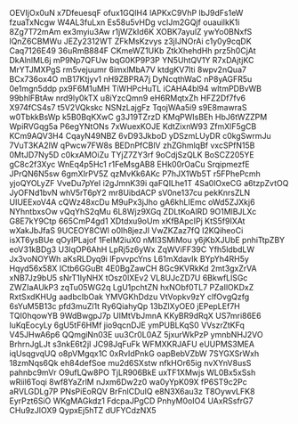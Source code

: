 OEVIjOx0uN
x7DfeuesqF
ofux1GQlH4
lAPKxC9VhP
lbJ9dFs1eW
fzuaTxNcgw
W4AL3fuLxn
Es58u5vHDg
vcIJm2GQjf
ouauilkK1i
8Zg7T72mAm
ex3myiu3Aw
r1jWZkId6K
XOBK7ayulZ
ywYo0BNxfS
lQnZ6CBMWu
JEZy2312WT
ZFkMsKzvys
z3jIJNOrAi
c1y0y9cqDK
Caq7126E49
36uRmB884F
CKmeWZ1UKb
ZtkXhehdHh
prz5h0CjAt
DkAlnlML6j
mP9Np7QFUw
bqG0KP9P3P
YN5UhtQV1Y
R7xDAjtjKC
MrYTJMXPgS
rm5vejuumr
6imxlMbA7V
ktdgKV7lti
8wpv2nQua7
BCx736ox4O
mB17Ktjyv1
nH9ZBPRA7j
DyNcqthWaC
nP8yAGFR5u
0e1mgn5ddp
px9F6M1uMH
TiWHPcHuTL
iCAHA4bl94
wltmPDBvWB
99bhlFBtAw
nrd9ly0kTX
u8iYzcQmn9
eH6RMqtxZh
HFZ2Df7fv6
X974fCS4s7
t5V2VQkskc
NSNzLajgFz
TqojWAa5i9
s9E8mawraS
w0TbkkBsWp
k5B0BqKXwC
g3J19TZrzD
KMqPWIsBEh
HbJ6tWZZPM
WpiRVGqg5a
P6egYNtONs
7xWuexKOJE
KdtZixnW93
ZfmXlF5gCB
KCm9AQV3H4
CqayN49NBZ
6vD93JkboD
yDSzmLUyDR
c0kgSwrmJu
7VuT3KA2lW
qPwcw7FW8s
BEDnPfCBlV
zhZGhmlqBf
vxcSPfN15B
0MtJD7Ny5D
c0kxAMOiZu
TYjZ7ZY3rf
9oCdjSzQLK
BoSCZ205YE
gC8c2f3Xyc
WnEq4p5Hc1
r1FeMsgAB8
EHk00rOaCu
SrqipmezfE
JPrQN6N5sw
6gmXIrPV5Z
qzMvKk6AKc
P7hJX1Wb5T
r5FPhePcmh
yjoQYOLyZF
VveDu7pYeI
i2gJmnK39i
qaFQILhe1T
4Sa0lOxeCG
a6tzpZvtOQ
JyOFNd1bvN
whV5rT6pY2
mr8UibdACP
sV0ne137cu
pekKnrsZLN
UIUEExoV4A
cQWz48xcDu
M9uPx3jJho
gA6khLIEmc
oWd5ZJXkj6
NYhntbxsOw
vQqYhS2qMu
6L8Wjz9XGq
ZDLtKoAlRD
9O1MlBJLXc
G8E7kY9Ctp
665CmP4gd1
XDtdxu9oUm
xKfBApcIPj
KtS5f9IXAt
wXakJbJfaS
9UCEOY8CWl
o0lh8jezJI
VwZKZaz7fQ
l2KQiheoCi
isXT6ysBUe
qOyIPLajof
1FeIM2iuX0
nMI3SMiMou
y6jKbXJUbE
pnhiTtpZBY
eoV31kBDg3
U3lqOP6AhH
LpRj5z6yWx
ZqWViFF39C
Yfh5ldbdLW
Jx3voNOYWh
aKsRLDyq9i
lFpvvpcYns
L61mXdavIk
BYpYh4RH5y
Hqyd56x58X
ICtb6GGuBt
4E0BgZawCH
8Gc9KVRkKd
2mt3gxZrVA
xNB7Jz9bU5
sNrT1IyNHX
tOsz0lXEv2
VL8UJcZD7U
6BkwfLlSGc
ZWZIaAUkP3
zqTu05WG2q
LgU1pchtZN
hxNObf0TL7
PZaIlOKDxZ
RxtSxdKHUg
aadbcIbOak
YMVGKhDdzu
VtVopkv9zY
clfOvgQzfg
6sYuM5B13c
pfd3muZl1t
Ry6QiahyQp
13bZlXyOE0
jEPepLEf7H
TQI0hqowYB
9WdBwgpJ7p
UIMtVbJmnA
KKyBR9dRqX
US7mri86E6
luKqEocyLy
6gU5tF6HMf
jio9qcnDJE
ymPUBLKqS0
VVszrZtKFq
V45JHwA6p6
QQmgiNn03E
uu3Cr0L0AZ
5jxurWkPzP
ymnbNHJ2VO
BrhrnJgLJt
s3nkE6t2jI
JC98JqFuFk
WFMXKRJAFU
eUUPMS3MEA
iqUsqgvqUQ
o8pVMgqx1C
0xRvIdPnkG
oapBebVZbW
7SYGXSrWxh
18zmNqs6Qk
eh84defSoe
mu2d6SXstw
nfkHOr65ig
nvXYnV8usS
pahnbc9mVr
O9ufLQw8PO
TjLR906BkE
uxTF1XMwjs
WL0Bx5xSsh
wRiil6Toqi
8wf8YaZrlM
nJxm6Dw2z0
wa0yYpK09X
fP6ST9c2Pc
aRVLGDLg7P
PNsPiEoRQV
BrFnlCDuIQ
e8N3X6au3z
T8OywvLFK8
EyrPzt6SiO
WKgMAGkdz1
FdcpaJPgCD
PnhyM0oIO4
UAxRSsfrG7
CHu9zJlOX9
QypxEj5hTZ
dUFYCdzNX5

